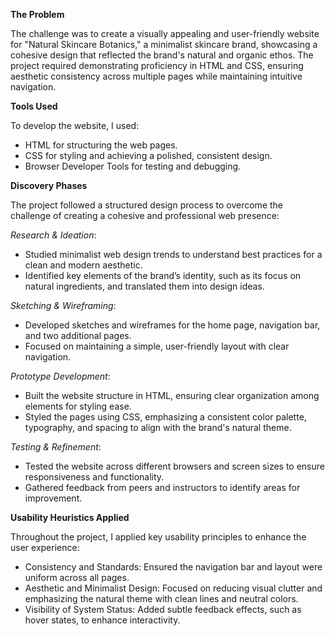 **The Problem**

The challenge was to create a visually appealing and user-friendly website for "Natural Skincare Botanics," a minimalist skincare brand, showcasing a cohesive design that reflected the brand's natural and organic ethos. The project required demonstrating proficiency in HTML and CSS, ensuring aesthetic consistency across multiple pages while maintaining intuitive navigation.

**Tools Used​**

​To develop the website, I used:

- HTML for structuring the web pages.
- CSS for styling and achieving a polished, consistent design.
- Browser Developer Tools for testing and debugging.

**Discovery Phases**

​The project followed a structured design process to overcome the challenge of creating a cohesive and professional web presence:

*​​Research & Ideation*:

- Studied minimalist web design trends to understand best practices for a clean and modern aesthetic.
- Identified key elements of the brand’s identity, such as its focus on natural ingredients, and translated them into design ideas.

*Sketching & Wireframing*:

- Developed sketches and wireframes for the home page, navigation bar, and two additional pages.
- Focused on maintaining a simple, user-friendly layout with clear navigation.

*Prototype Development*:

- Built the website structure in HTML, ensuring clear organization among elements for styling ease.
- Styled the pages using CSS, emphasizing a consistent color palette, typography, and spacing to align with the brand's natural theme.

*Testing & Refinement*:

- Tested the website across different browsers and screen sizes to ensure responsiveness and functionality.
- Gathered feedback from peers and instructors to identify areas for improvement.

**Usability Heuristics Applied**

Throughout the project, I applied key usability principles to enhance the user experience:

- Consistency and Standards: Ensured the navigation bar and layout were uniform across all pages.
- Aesthetic and Minimalist Design: Focused on reducing visual clutter and emphasizing the natural theme with clean lines and neutral colors.
- Visibility of System Status: Added subtle feedback effects, such as hover states, to enhance interactivity.​​​​​​​​​​

​
